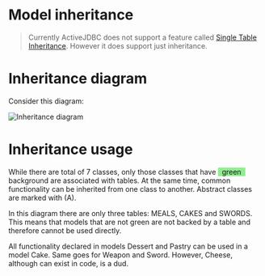 # Model inheritance




> Currently ActiveJDBC does not support a feature called [Single Table Inheritance](http://en.wikipedia.org/wiki/Single_Table_Inheritance).
> However it does support just inheritance.

Inheritance diagram
===================

Consider this diagram:

![Inheritance diagram](images/inheritance_umlet_class_diagram.png)


Inheritance usage
=================

While there are total of 7 classes, only those classes that have <span style="background-color:lightgreen">
&nbsp; green &nbsp; </span>
background are associated with tables. At the same time, common functionality can be inherited from one class to
another. Abstract classes are marked with (A).

In this diagram there are only three tables: MEALS, CAKES and SWORDS. This means that models that are not green are not backed
by a table and therefore cannot be used directly.

All functionality declared in models Dessert and Pastry can be used in a model Cake. Same goes for Weapon and Sword.
However, Cheese, although can exist in code, is a dud.
